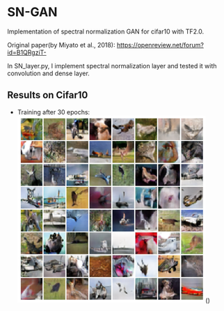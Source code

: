 # SN-GAN
Implementation of spectral normalization GAN for cifar10 with TF2.0.

Original paper(by Miyato et al., 2018): https://openreview.net/forum?id=B1QRgziT-

In SN_layer.py, I implement spectral normalization layer and tested it with convolution and dense layer.

## Results on Cifar10
- Training after 30 epochs: 
<img src="https://github.com/jimmYA-1995/SN-GAN/blob/master/demo/epoch-031.png" width="432">()
